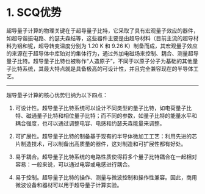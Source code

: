 # 1. SCQ优势

超导量子计算的物理关键在于超导量子比特，它采取了具有宏观量子效应的器件，如超导谐振电路、约瑟夫森结等，这些器件主要是由超导材料（目前主流的超导材料为铝和铌，超导转变温度分别为 1.20 K 和 9.26 K）制备而成，其宏观量子效应的来源在于超导体中库珀对的集体行为，通过外加电磁场来控制、耦合、测量超导量子比特。超导量子比特也被称作“人造原子”，不同于以原子分子为基础的其他量子比特系统，其最大特点就是具备极高的可设计性，并且完全兼容现在的半导体工艺。

---

超导量子计算的核心优势归纳为以下四点：

1. 可设计性。超导量子比特系统可以设计不同类型的量子比特，如电荷量子比特、磁通量子比特和相位量子比特；而不同的参数，如量子比特的能量水平和耦合强度，也可以通过调整电容、电感和约瑟夫森能量来调整。

2. 可扩展性。超导量子比特的制备基于现有的半导体微加工工艺：利用先进的芯片制造技术，可以制备出高质量的器件，这对制造和可扩展性都有好处。

3. 易于耦合。超导量子比特系统的电路性质使得将多个量子比特耦合在一起相对容易：一般来说，可以通过电容或电感进行耦合。

4. 易于控制。超导量子比特的操作、测量与微波控制和操作性兼容。因此，商用微波设备和器材可以用于超导量子计算实验。
